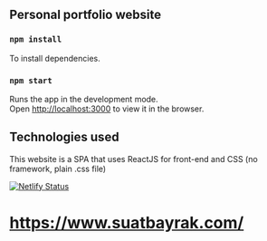 ## Personal portfolio website

### `npm install`

To install dependencies.

### `npm start`

Runs the app in the development mode.\
Open [http://localhost:3000](http://localhost:3000) to view it in the browser.

## Technologies used

This website is a SPA that uses ReactJS for front-end and CSS (no framework, plain .css file)

[![Netlify Status](https://api.netlify.com/api/v1/badges/ccd389ff-f0d2-45b6-bb61-b7442c54dd65/deploy-status)](https://app.netlify.com/sites/suatbayrak/deploys)

# https://www.suatbayrak.com/
